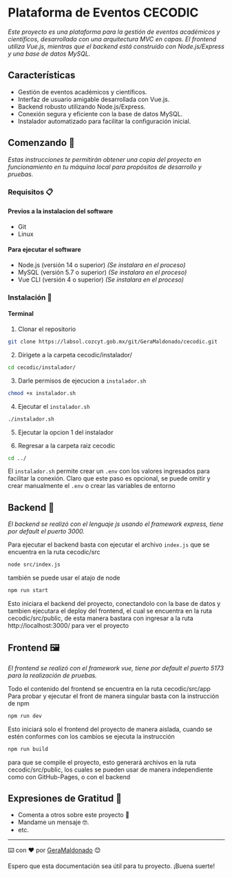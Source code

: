 # Plataforma de Eventos CECODIC

_Este proyecto es una plataforma para la gestión de eventos académicos y científicos, desarrollada con una arquitectura MVC en capas. El frontend utiliza Vue.js, mientras que el backend está construido con Node.js/Express y una base de datos MySQL._

## Características

- Gestión de eventos académicos y científicos.
- Interfaz de usuario amigable desarrollada con Vue.js.
- Backend robusto utilizando Node.js/Express.
- Conexión segura y eficiente con la base de datos MySQL.
- Instalador automatizado para facilitar la configuración inicial.

## Comenzando 🚀

_Estas instrucciones te permitirán obtener una copia del proyecto en funcionamiento en tu máquina local para propósitos de desarrollo y pruebas._

### Requisitos 📋

#### Previos a la instalacion del software
- Git
- Linux
  
#### Para ejecutar el software
- Node.js (versión 14 o superior) _(Se instalara en el proceso)_
- MySQL (versión 5.7 o superior) _(Se instalara en el proceso)_
- Vue CLI (versión 4 o superior) _(Se instalara en el proceso)_

### Instalación 🔧

#### Terminal
1. Clonar el repositorio
  ```sh
  git clone https://labsol.cozcyt.gob.mx/git/GeraMaldonado/cecodic.git
  ```
2. Dirigete a la carpeta cecodic/instalador/
  ```sh
  cd cecodic/instalador/

  ```
3. Darle permisos de ejecucion a `instalador.sh`
  ```sh
  chmod +x instalador.sh

  ```
4. Ejecutar el `instalador.sh`
  ```sh
  ./instalador.sh
  ```

5. Ejecutar la opcion 1 del instalador

6. Regresar a la carpeta raiz cecodic
  ```sh
  cd ../
  ```
  
El `instalador.sh` permite crear un `.env` con los valores ingresados para facilitar la conexión.
Claro que este paso es opcional, se puede omitir y crear manualmente el `.env` o crear las variables de entorno

## Backend 🔩

_El backend se realizó con el lenguaje js usando el framework express, tiene por default el puerto 3000._

Para ejecutar el backend basta con ejecutar el archivo `index.js` que se encuentra en la ruta cecodic/src
  ```sh
  node src/index.js
  ```

también se puede usar el atajo de node

  ```sh
  npm run start
  ```
Esto iniciara el backend del proyecto, conectandolo con la base de datos y tambien ejecutara el deploy del frontend,
el cual se encuentra en la ruta cecodic/src/public, de esta manera bastara con ingresar a la ruta http://localhost:3000/ para ver el proyecto

## Frontend 🖼

_El frontend se realizó con el framework vue, tiene por default el puerto 5173 para la realización de pruebas._

Todo el contenido del frontend se encuentra en la ruta cecodic/src/app
Para probar y ejecutar el front de manera singular basta con la instrucción de npm

  ```sh
  npm run dev
  ```

Esto iniciará solo el frontend del proyecto de manera aislada, cuando se estén conformes con los cambios se ejecuta la instrucción
  ```sh
  npm run build
  ```
para que se compile el proyecto, esto generará archivos en la ruta cecodic/src/public, los cuales se pueden usar de manera independiente como con GitHub-Pages, o con el backend

## Expresiones de Gratitud 🎁

* Comenta a otros sobre este proyecto 📢 
* Mandame un mensaje 🤓.
* etc.

---
⌨️ con ❤️ por [GeraMaldonado](https://github.com/GeraMaldonado) 😊

Espero que esta documentación sea útil para tu proyecto. ¡Buena suerte!
